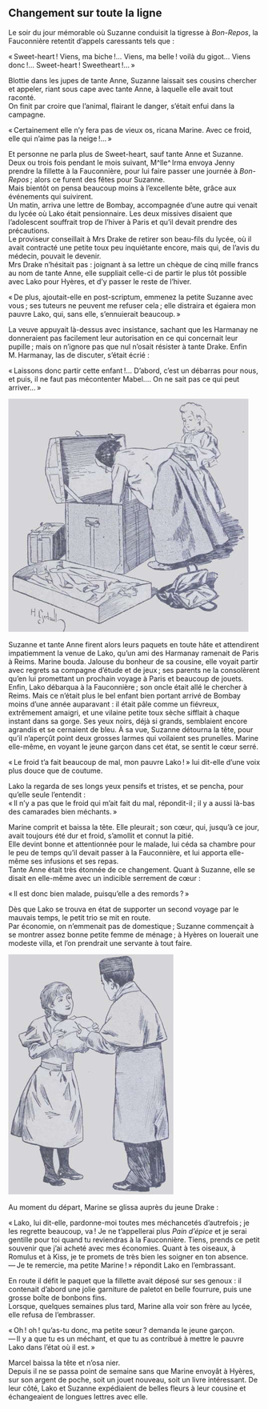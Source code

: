 ## Changement sur toute la ligne

Le soir du jour mémorable où Suzanne conduisit la tigresse à _Bon-Repos_, la 
Fauconnière retentit d’appels caressants tels que :

« Sweet-heart ! Viens, ma biche !… Viens, ma belle ! voilà du 
gigot… Viens donc !… Sweet-heart ! Sweetheart !… »

Blottie dans les jupes de tante Anne, Suzanne laissait ses cousins chercher et 
appeler, riant sous cape avec tante Anne, à laquelle elle avait tout raconté.  
On finit par croire que l’animal, flairant le danger, s’était enfui dans la 
campagne.

« Certainement elle n’y fera pas de vieux os, ricana Marine. Avec ce froid, 
elle qui n’aime pas la neige !… »

Et personne ne parla plus de Sweet-heart, sauf tante Anne et Suzanne.  
Deux ou trois fois pendant le mois suivant, M^lle^ Irma envoya Jenny prendre la 
fillette à la Fauconnière, pour lui faire passer une journée à 
_Bon-Repos_ ; alors ce furent des fêtes pour Suzanne.  
Mais bientôt on pensa beaucoup moins à l’excellente bête, grâce aux 
événements qui suivirent.  
Un matin, arriva une lettre de Bombay, accompagnée d’une autre qui venait du 
lycée où Lako était pensionnaire. Les deux missives disaient que 
l’adolescent souffrait trop de l’hiver à Paris et qu’il devait prendre des 
précautions.  
Le proviseur conseillait à Mrs Drake de retirer son beau-fils du lycée, où 
il avait contracté une petite toux peu inquiétante encore, mais qui, de 
l’avis du médecin, pouvait le devenir.  
Mrs Drake n’hésitait pas : joignant à sa lettre un chèque de cinq mille 
francs au nom de tante Anne, elle suppliait celle-ci de partir le plus tôt 
possible avec Lako pour Hyères, et d’y passer le reste de l’hiver.

« De plus, ajoutait-elle en post-scriptum, emmenez la petite Suzanne avec 
vous ; ses tuteurs ne peuvent me refuser cela ; elle distraira et égaiera 
mon pauvre Lako, qui, sans elle, s’ennuierait beaucoup. »

La veuve appuyait là-dessus avec insistance, sachant que les Harmanay ne 
donneraient pas facilement leur autorisation en ce qui concernait leur 
pupille ; mais on n’ignore pas que nul n’osait résister à tante Drake. 
Enfin M. Harmanay, las de discuter, s’était écrié :

« Laissons donc partir cette enfant !… D’abord, c’est un débarras pour 
nous, et puis, il ne faut pas mécontenter Mabel…. On ne sait pas ce qui peut 
arriver… »

![Suzanne et sa tante firent leurs paquets](../images/page107.jpg)

Suzanne et tante Anne firent alors leurs paquets en toute hâte et attendirent 
impatiemment la venue de Lako, qu’un ami des Harmanay ramenait de Paris à 
Reims. Marine bouda. Jalouse du bonheur de sa cousine, elle voyait partir avec 
regrets sa compagne d’étude et de jeux ; ses parents ne la consolèrent 
qu’en lui promettant un prochain voyage à Paris et beaucoup de jouets. Enfin, 
Lako débarqua à la Fauconnière ; son oncle était allé le chercher à 
Reims. Mais ce n’était plus le bel enfant bien portant arrivé de Bombay moins 
d’une année auparavant : il était pâle comme un fiévreux, extrêmement 
amaigri, et une vilaine petite toux sèche sifflait à chaque instant dans sa 
gorge. Ses yeux noirs, déjà si grands, semblaient encore agrandis et se 
cernaient de bleu.
À sa vue, Suzanne détourna la tête, pour qu’il n’aperçût point deux 
grosses larmes qui voilaient ses prunelles.
Marine elle-même, en voyant le jeune garçon dans cet état, se sentit le 
cœur serré.

« Le froid t’a fait beaucoup de mal, mon pauvre Lako ! » lui dit-elle 
d’une voix plus douce que de coutume.

Lako la regarda de ses longs yeux pensifs et tristes, et se pencha, pour 
qu’elle seule l’entendit :  
« Il n’y a pas que le froid qui m’ait fait du mal, répondit-il ; il y a 
aussi là-bas des camarades bien méchants. »

Marine comprit et baissa la tête. Elle pleurait ; son cœur, qui, jusqu’à 
ce jour, avait toujours été dur et froid, s’amollit et connut la pitié.  
Elle devint bonne et attentionnée pour le malade, lui céda sa chambre pour le 
peu de temps qu’il devait passer à la Fauconnière, et lui apporta elle-même 
ses infusions et ses repas.  
Tante Anne était très étonnée de ce changement. Quant à Suzanne, elle se 
disait en elle-même avec un indicible serrement de cœur :

« Il est donc bien malade, puisqu’elle a des remords ? »

Dès que Lako se trouva en état de supporter un second voyage par le mauvais 
temps, le petit trio se mit en route.  
Par économie, on n’emmenait pas de domestique ; Suzanne commençait à se 
montrer assez bonne petite femme de ménage ; à Hyères on louerait une 
modeste villa, et l’on prendrait une servante à tout faire.  

![« Prends ce petit souvenir. »](../images/page109.jpg)

Au moment du départ, Marine se glissa auprès du jeune Drake :

« Lako, lui dit-elle, pardonne-moi toutes mes méchancetés d’autrefois ; 
je les regrette beaucoup, va ! Je ne t’appellerai plus _Pain d’épice_ et je 
serai gentille pour toi quand tu reviendras à la Fauconnière. Tiens, prends 
ce petit souvenir que j’ai acheté avec mes économies. Quant à tes oiseaux, 
à Romulus et à Kiss, je te promets de très bien les soigner en ton absence.  
— Je te remercie, ma petite Marine ! » répondit Lako en l’embrassant.

En route il défit le paquet que la fillette avait déposé sur ses genoux : 
il contenait d’abord une jolie garniture de paletot en belle fourrure, puis une 
grosse boîte de bonbons fins.  
Lorsque, quelques semaines plus tard, Marine alla voir son frère au lycée, 
elle refusa de l’embrasser.

« Oh ! oh ! qu’as-tu donc, ma petite sœur ? demanda le jeune garçon.  
— Il y a que tu es un méchant, et que tu as contribué à mettre le pauvre 
Lako dans l’état où il est. »

Marcel baissa la tête et n’osa nier.  
Depuis il ne se passa point de semaine sans que Marine envoyât à Hyères, sur 
son argent de poche, soit un jouet nouveau, soit un livre intéressant. De leur 
côté, Lako et Suzanne expédiaient de belles fleurs à leur cousine et 
échangeaient de longues lettres avec elle.
